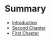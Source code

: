 # Summary

* [Introduction](README.md)
* [Second Chapter](chapter2.md)
* [First Chapter](chapter1.md)

